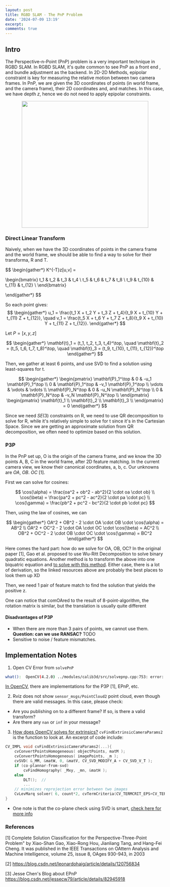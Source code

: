 ```yaml
---
layout: post
title: RGBD SLAM - The PnP Problem
date: '2024-07-09 13:19'
excerpt: 
comments: true
---
```


## Intro

The Perspective-n-Point (PnP) problem is a very important technique in RGBD SLAM. In RGBD SLAM, it's quite common to see PnP as a front end , and bundle adjustment as the backend. In 2D-2D Methods, epipolar constraint is key for measuring the relative motion between two camera frames. In PnP, we are given the 3D coordinates of points (in world frame, and the camera frame), their 2D coordinates and, and matches. In this case, we have depth $z$, hence we do not need to apply epipolar constraints.

<p align="center">
<img src="https://github.com/RicoJia/The-Dream-Robot/assets/39393023/c52064b4-ddaf-40ed-974a-cf30dc0addb9" height="400" width="width"/>
</p>

### Direct Linear Transform

Naively, when we have the 3D coordinates of points in the camera frame and the world frame, we should be able to find a way to solve for their transforma, R and T.

$$
\begin{gather*}
K^{-T}z[u,v] = 

\begin{bmatrix}
t_1 & t_2 & t_3 & t_4 \\
t_5 & t_6 & t_7 & t_8 \\
t_9 & t_{10} & t_{11} & t_{12} \\
\end{bmatrix}

\end{gather*}
$$

So each point gives:
$$
\begin{gather*}
u_1 = \frac{t_1 X + t_2 Y + t_3 Z + t_4}{t_9 X + t_{10} Y + t_{11} Z + t_{12}}, \quad
v_1 = \frac{t_5 X + t_6 Y + t_7 Z + t_8}{t_9 X + t_{10} Y + t_{11} Z + t_{12}}.
\end{gather*}
$$

Let $P=[x,y,z]$

$$
\begin{gather*}
\mathbf{t}_1 = (t_1, t_2, t_3, t_4)^\top, \quad
\mathbf{t}_2 = (t_5, t_6, t_7, t_8)^\top, \quad
\mathbf{t}_3 = (t_9, t_{10}, t_{11}, t_{12})^\top
\end{gather*}
$$

Then, we gather at least 6 points, and use SVD to find a solution using least-squares for t.

$$
\begin{gather*}
\begin{pmatrix}
\mathbf{P}_1^\top & 0 & -u_1 \mathbf{P}_1^\top \\
0 & \mathbf{P}_1^\top & -v_1 \mathbf{P}_1^\top \\
\vdots & \vdots & \vdots \\
\mathbf{P}_N^\top & 0 & -u_N \mathbf{P}_N^\top \\
0 & \mathbf{P}_N^\top & -v_N \mathbf{P}_N^\top \\
\end{pmatrix}
\begin{pmatrix}
\mathbf{t}_1 \\
\mathbf{t}_2 \\
\mathbf{t}_3 \\
\end{pmatrix}
= 0
\end{gather*}
$$

Since we need $SE(3)$ constraints on R, we need to use QR decomposition to solve for R, while it's relatively simple to solve for t since it's in the Cartesian Space. Since we are getting an approximate solution from QR decomposition, we often need to optimize based on this solution.

### P3P

In the PnP set up, O is the origin of the camera frame, and we know the 3D points A, B, C in the world frame, after 2D feature matching. In the current camera view, we know their canonical coordinates, a, b, c. Our unknowns are $OA$, $OB$. $OC$ [1]. 

First we can solve for cosines:

$$
\cos(\alpha) = \frac{oa^2 + ob^2 - ab^2}{2 \cdot oa \cdot ob}
\\
\cos(\beta) = \frac{pa^2 + pc^2 - ac^2}{2 \cdot pa \cdot pc}
\\
\cos(\gamma) = \frac{pb^2 + pc^2 - bc^2}{2 \cdot pb \cdot pc}
$$

Then, using the law of cosines, we can 

$$
\begin{gather*}
OA^2 + OB^2 - 2 \cdot OA \cdot OB \cdot \cos(\alpha) = AB^2
\\
OA^2 + OC^2 - 2 \cdot OA \cdot OC \cdot \cos(\beta) = AC^2
\\
OB^2 + OC^2 - 2 \cdot OB \cdot OC \cdot \cos(\gamma) = BC^2
\end{gather*}
$$

Here comes the hard part: how do we solve for OA, OB, OC? In the original paper [1], Gao et al. proposed to use Wu-Ritt Decomposition to solve binary quadratic equations. Another method is to transform the above into one biquatric equation and [to solve with this method](https://mathworld.wolfram.com/QuarticEquation.html). Either case, there is a lot of derivation, so the linked resources above are probably the best places to look them up XD


Then, we need 1 pair of feature match to find the solution that yields the positive z.

One can notice that comOAred to the result of 8-point-algorithm, the rotation matrix is similar, but the translation is usually quite different

#### Disadvantages of P3P

- When there are more than 3 pairs of points, we cannot use them. **Question: can we use RANSAC?** TODO
- Sensitive to noise / feature mismatches.

## Implementation Notes

1. Open CV Error from `solvePnP`

```bash
what():  OpenCV(4.2.0) ../modules/calib3d/src/solvepnp.cpp:753: error: (-215:Assertion failed) ( (npoints >= 4) || (npoints == 3 && flags == SOLVEPNP_ITERATIVE && useExtrinsicGuess) ) && npoints == std::max(ipoints.checkVector(2, CV_32F), ipoints.checkVector(2, CV_64F)) in function 'solvePnPGeneric'
```

[In OpenCV](https://docs.opencv.org/4.x/d5/d1f/calib3d_solvePnP.html), there are implementations for the P3P [1], EPnP, etc.

2. Rviz does not show `sensor_msgs/PointCloud2` point cloud, even though there are valid messages. In this case, please check:

- Are you publishing on to a different frame? If so, is there a valid transform?
- Are there any `nan` or `inf` in your message? 

3. [How does OpenCV solves for extrinsics?](https://github.com/opencv/opencv/blob/f824db4803855ca30bf782f8bb37ca39051f319f/modules/calib3d/src/calibration.cpp#L923) `cvFindExtrinsicCameraParams2` is the function to look at. An excerpt of code include:

```cpp
CV_IMPL void cvFindExtrinsicCameraParams2(...){
    cvConvertPointsHomogeneous( objectPoints, matM );
    cvConvertPointsHomogeneous( imagePoints, _m );
    cvSVD( &_MM, &matW, 0, &matV, CV_SVD_MODIFY_A + CV_SVD_V_T );
    if (co-plannar-from-svd)
        cvFindHomography( _Mxy, _mn, &matH );
    else
        DLT();  //
        ...
    // minimizes reprojection error between two images
    CvLevMarq solver( 6, count*2, cvTermCriteria(CV_TERMCRIT_EPS+CV_TERMCRIT_ITER,max_iter,FLT_EPSILON), true);
}
```

- One note is that the co-plane check using SVD is smart, [check here for more info](https://ricojia.github.io/2017/02/07/svd.html)

### References

[1] Complete Solution Classification for the Perspective-Three-Point Problem" by Xiao-Shan Gao, Xiao-Rong Hou, Jianliang Tang, and Hang-Fei Cheng. It was published in the IEEE Transactions on OAttern Analysis and Machine Intelligence, volume 25, issue 8, OAges 930-943, in 2003

[2] https://blog.csdn.net/leonardohaig/article/details/120756834

[3] Jesse Chen's Blog about EPnP https://blog.csdn.net/jessecw79/article/details/82945918